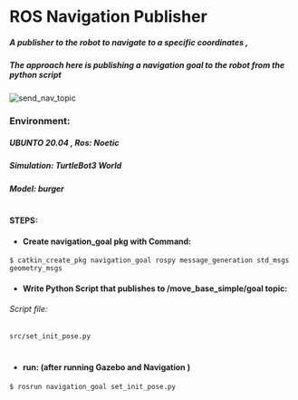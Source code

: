 # ROS Navigation Publisher 
##### A publisher to the robot to navigate to a specific coordinates ,
##### The approach here is publishing a navigation goal to the robot from the python script
![send_nav_topic](https://user-images.githubusercontent.com/49666154/127578364-0cb5bf83-0cdf-4052-9ec6-551991f66e1d.png)

  ### Environment: 
  ##### UBUNTO 20.04 , Ros: Noetic
  ##### Simulation: TurtleBot3 World 
  ##### Model: burger
 #
 
#### STEPS:

- #### Create navigation_goal pkg with Command:
````
$ catkin_create_pkg navigation_goal rospy message_generation std_msgs geometry_msgs
````
- #### Write Python Script that publishes to  /move_base_simple/goal topic:
###### Script file:
``src/set_init_pose.py``
#
- #### run: (after running Gazebo and Navigation )
``$ rosrun navigation_goal set_init_pose.py``
  
